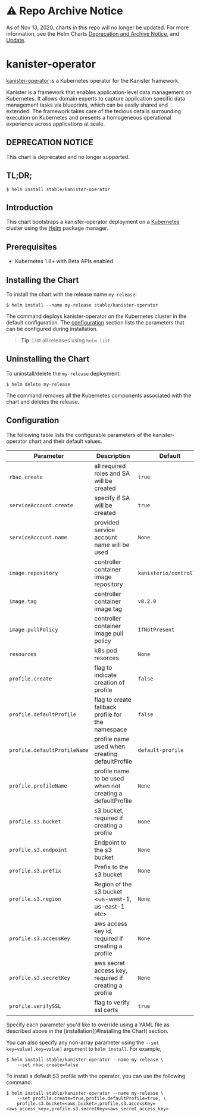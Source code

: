 # ⚠️ Repo Archive Notice

As of Nov 13, 2020, charts in this repo will no longer be updated.
For more information, see the Helm Charts [Deprecation and Archive Notice](https://github.com/nholuongut/Helmcharts#%EF%B8%8F-deprecation-and-archive-notice), and [Update](https://helm.sh/blog/charts-repo-deprecation/).

# kanister-operator

[kanister-operator](https://github.com/kanisterio/kanister) is a Kubernetes operator for the Kanister framework.

Kanister is a framework that enables application-level data management on Kubernetes. It allows domain experts to capture application specific data management tasks via blueprints, which can be easily shared and extended. The framework takes care of the tedious details surrounding execution on Kubernetes and presents a homogeneous operational experience across applications at scale.

## DEPRECATION NOTICE

This chart is deprecated and no longer supported.

## TL;DR;

```console
$ helm install stable/kanister-operator
```

## Introduction

This chart bootstraps a kanister-operator deployment on a [Kubernetes](http://kubernetes.io) cluster using the [Helm](https://helm.sh) package manager.

## Prerequisites
  - Kubernetes 1.8+ with Beta APIs enabled

## Installing the Chart

To install the chart with the release name `my-release`:

```console
$ helm install --name my-release stable/kanister-operator
```

The command deploys kanister-operator on the Kubernetes cluster in the default configuration. The [configuration](#configuration) section lists the parameters that can be configured during installation.

> **Tip**: List all releases using `helm list`

## Uninstalling the Chart

To uninstall/delete the `my-release` deployment:

```console
$ helm delete my-release
```

The command removes all the Kubernetes components associated with the chart and deletes the release.

## Configuration

The following table lists the configurable parameters of the kanister-operator chart and their default values.

Parameter | Description | Default
--- | --- | ---
`rbac.create` | all required roles and SA will be created | `true`
`serviceAccount.create`| specify if SA will be created | `true`
`serviceAccount.name`| provided service account name will be used | `None`
`image.repository` | controller container image repository | `kanisterio/controller`
`image.tag` | controller container image tag | `v0.2.0`
`image.pullPolicy` | controller container image pull policy | `IfNotPresent`
`resources` | k8s pod resorces | `None`
`profile.create` | flag to indicate creation of profile | `false`
`profile.defaultProfile` | flag to create fallback profile for the namespace | `false`
`profile.defaultProfileName` | profile name used when creating defaultProfile | `default-profile`
`profile.profileName` | profile name to be used when not creating a defaultProfile | `None`
`profile.s3.bucket` | s3 bucket, required if creating a profile | `None`
`profile.s3.endpoint` | Endpoint to the s3 bucket | `None`
`profile.s3.prefix` | Prefix to the s3 bucket | `None`
`profile.s3.region` | Region of the s3 bucket <us-west-1, us-east-1 etc> | `None`
`profile.s3.accessKey` | aws access key id, required if creating a profile | `None`
`profile.s3.secretKey` | aws secret access key, required if creating a profile | `None`
`profile.verifySSL` | flag to verify ssl certs | `true`

Specify each parameter you'd like to override using a YAML file as described above in the [installation](#Installing the Chart) section.

You can also specify any non-array parameter using the `--set key=value[,key=value]` argument to `helm install`. For example,

```console
$ helm install stable/kanister-operator --name my-release \
    --set rbac.create=false
```

To install a default S3 profile with the operator, you can use the following command:

```console
$ helm install stable/kanister-operator --name my-release \
    --set profile.create=true,profile.defaultProfile=true, \
    profile.s3.bucket=<aws_bucket>,profile.s3.accessKey=<aws_access_key>,profile.s3.secretKey=<aws_secret_access_key>
```
